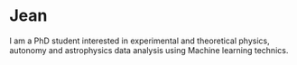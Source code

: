 # Jean
I am a PhD student interested in experimental and theoretical physics, autonomy and astrophysics data analysis using Machine learning technics.
